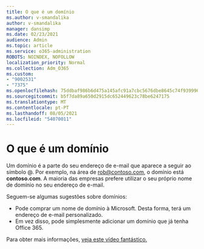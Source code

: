 ```yaml
---
title: O que é um domínio
ms.author: v-smandalika
author: v-smandalika
manager: dansimp
ms.date: 02/23/2021
audience: Admin
ms.topic: article
ms.service: o365-administration
ROBOTS: NOINDEX, NOFOLLOW
localization_priority: Normal
ms.collection: Adm_O365
ms.custom:
- "9002531"
- "7375"
ms.openlocfilehash: 75ddbaf986b6d475a145afc91a7cbc5676dbe8645c74f9399969c78be5d0342f
ms.sourcegitcommit: b5f7da89a650d2915dc652449623c78be6247175
ms.translationtype: MT
ms.contentlocale: pt-PT
ms.lasthandoff: 08/05/2021
ms.locfileid: "54070011"
---
```

# <a name="whats-a-domain"></a>O que é um domínio

Um domínio é a parte do seu endereço de e-mail que aparece a seguir ao símbolo @. Por exemplo, na área de rob@contoso.com, o domínio está **contoso.com**. A maioria das empresas prefere utilizar o seu próprio nome de domínio no seu endereço de e-mail.

Seguem-se algumas sugestões sobre domínios:

- Pode comprar um nome de domínio à Microsoft. Desta forma, terá um endereço de e-mail personalizado.
- Em vez disso, pode simplesmente adicionar um domínio que já tenha Office 365.

Para obter mais informações, [veja este vídeo fantástico.](https://www.youtube.com/watch)
